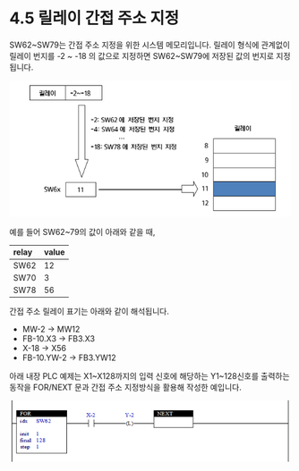 ﻿# 4.5 릴레이 간접 주소 지정

SW62~SW79는 간접 주소 지정을 위한 시스템 메모리입니다. 릴레이 형식에 관계없이 릴레이 번지를 -2 ~ -18 의 값으로 
지정하면 SW62~SW79에 저장된 값의 번지로 지정됩니다.

![](../_assets/rel-addr-concept.png)

예를 들어 SW62~79의 값이 아래와 같을 때,

| **relay** | **value** |
| :---      | :---      |
| SW62      | 12        |
| SW70      | 3         |
| SW78      | 56        |

간접 주소 릴레이 표기는 아래와 같이 해석됩니다.

*	MW-2 -> MW12
*	FB-10.X3 -> FB3.X3
*	X-18 -> X56
*	FB-10.YW-2 -> FB3.YW12

아래 내장 PLC 예제는 X1~X128까지의 입력 신호에 해당하는 Y1~128신호를 출력하는 동작을 FOR/NEXT 문과 간접 주소 지정방식을 활용해 작성한 예입니다.

![](../_assets/rel-addr-for-next.png)